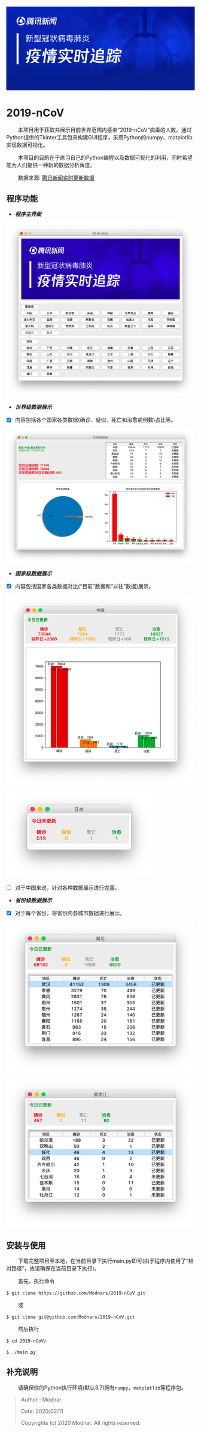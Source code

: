 ![Tencent News data about 2019-nCoV](res/head.png)

# 2019-nCoV

&#160; &#160; &#160; &#160; 本项目用于获取并展示目前世界范围内感染“2019-nCoV”病毒的人数。通过Python提供的Tkinter工具包来构建GUI程序，采用Python的numpy、matplotlib实现数据可视化。

&#160; &#160; &#160; &#160; 本项目的目的在于练习自己的Python编程以及数据可视化的利用，同时希望能为人们提供一种新的数据分析角度。

&#160; &#160; &#160; &#160; 数据来源: [腾讯新闻实时更新数据](https://news.qq.com/zt2020/page/feiyan.htm?from=singlemessage)

## 程序功能

- _**程序主界面**_

![程序主界面示例](res/example_app.png)

- _**世界级数据展示**_

- [x] 内容包括各个国家各类数据(确诊、疑似、死亡和治愈病例数)占比等。

![世界疫情数据展示界面](res/example_world.png)

- _**国家级数据展示**_

- [x] 内容包括国家各类数据对比(“目前”数据和“以往”数据)展示。

![中国数据展示界面](res/example_china.png)

![日本数据展示界面](res/example_japan.png)

- [ ] 对于中国来说，针对各种数据展示进行完善。

- _**省份级数据展示**_

- [x] 对于每个省份，将省份内各城市数据进行展示。

![湖北省数据展示界面](res/example_hubei.png)

![黑龙江省数据展示界面](res/example_hei.png)

## 安装与使用

&#160; &#160; &#160; &#160; 下载完整项目至本地，在当前目录下执行main.py即可(由于程序内使用了“相对路径”，故请确保在当前目录下执行)。

&#160; &#160; &#160; &#160; 首先，执行命令

```
$ git clone https://github.com/Modnars/2019-nCoV.git
```

&#160; &#160; &#160; &#160; 或

```
$ git clone git@github.com:Modnars/2019-nCoV.git
```

&#160; &#160; &#160; &#160; 然后执行

```
$ cd 2019-nCoV/
```

```
$ ./main.py
```

## 补充说明

&#160; &#160; &#160; &#160; 请确保你的Python执行环境(默认3.7)拥有`numpy`，`matplotlib`等程序包。

> Author : Modnar
>
> Date: 2020/02/11
>
> Copyrights (c) 2020 Modnar. All rights reserved.

